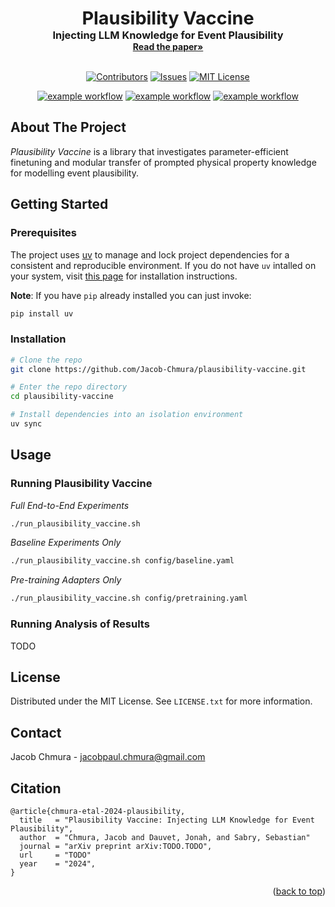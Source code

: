 <a id="readme-top"></a>

<div align="center">
  <h1 style="font-size:3vw;padding:0;margin:0;display:inline">Plausibility Vaccine</h3>
  <h3 style="margin:0">Injecting LLM Knowledge for Event Plausibility</h3>
  <a href="https://github.com/Jacob-Chmura/plausibility-vaccine"><strong>Read the paper»</strong></a>
</div>

<br />

<div align="center">

<a href="">[![Contributors][contributors-shield]][contributors-url]</a>
<a href="">[![Issues][issues-shield]][issues-url]</a>
<a href="">[![MIT License][license-shield]][license-url]</a>

</div>

<div align="center">

<a href="">![example workflow](https://github.com/Jacob-Chmura/plausibility-vaccine/actions/workflows/ruff.yml/badge.svg)</a>
<a href="">![example workflow](https://github.com/Jacob-Chmura/plausibility-vaccine/actions/workflows/mypy.yml/badge.svg)</a> <a href="">![example workflow](https://github.com/Jacob-Chmura/plausibility-vaccine/actions/workflows/testing.yml/badge.svg)</a>

</div>

## About The Project

_Plausibility Vaccine_ is a library that investigates parameter-efficient finetuning and modular transfer of prompted physical property knowledge for modelling event plausibility.

## Getting Started

### Prerequisites

The project uses [uv](https://docs.astral.sh/uv/) to manage and lock project dependencies for a consistent and reproducible environment. If you do not have `uv` intalled on your system, visit [this page](https://docs.astral.sh/uv/getting-started/installation/) for installation instructions.

**Note**: If you have `pip` already installed you can just invoke:

```sh
pip install uv
```

### Installation

```sh
# Clone the repo
git clone https://github.com/Jacob-Chmura/plausibility-vaccine.git

# Enter the repo directory
cd plausibility-vaccine

# Install dependencies into an isolation environment
uv sync
```

## Usage

### Running Plausibility Vaccine

_Full End-to-End Experiments_

```sh
./run_plausibility_vaccine.sh
```

_Baseline Experiments Only_

```sh
./run_plausibility_vaccine.sh config/baseline.yaml
```

_Pre-training Adapters Only_

```sh
./run_plausibility_vaccine.sh config/pretraining.yaml
```

### Running Analysis of Results

TODO

## License

Distributed under the MIT License. See `LICENSE.txt` for more information.

## Contact

Jacob Chmura - jacobpaul.chmura@gmail.com

## Citation

```
@article{chmura-etal-2024-plausibility,
  title   = "Plausibility Vaccine: Injecting LLM Knowledge for Event Plausibility",
  author  = "Chmura, Jacob and Dauvet, Jonah, and Sabry, Sebastian"
  journal = "arXiv preprint arXiv:TODO.TODO",
  url     = "TODO"
  year    = "2024",
}
```

<p align="right">(<a href="#readme-top">back to top</a>)</p>

[contributors-shield]: https://img.shields.io/github/contributors/Jacob-Chmura/plausibility-vaccine.svg?style=for-the-badge
[contributors-url]: https://github.com/Jacob-Chmura/plausibility-vaccine/graphs/contributors
[issues-shield]: https://img.shields.io/github/issues/Jacob-Chmura/plausibility-vaccine.svg?style=for-the-badge
[issues-url]: https://github.com/Jacob-Chmura/plausibility-vaccine/issues
[license-shield]: https://img.shields.io/github/license/Jacob-Chmura/plausibility-vaccine.svg?style=for-the-badge
[license-url]: https://github.com/Jacob-Chmura/plausibility-vaccine/blob/master/LICENSE.txt
